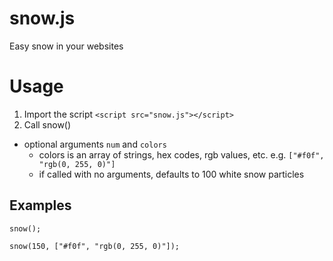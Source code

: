 # snow.js

Easy snow in your websites

# Usage
1. Import the script
```<script src="snow.js"></script>```
2. Call snow()
  - optional arguments ```num``` and ```colors```
    - colors is an array of strings, hex codes, rgb values, etc.   e.g. ```["#f0f", "rgb(0, 255, 0)"]```
    - if called with no arguments, defaults to 100 white snow particles
    
## Examples

```snow();```

```snow(150, ["#f0f", "rgb(0, 255, 0)"]);```
